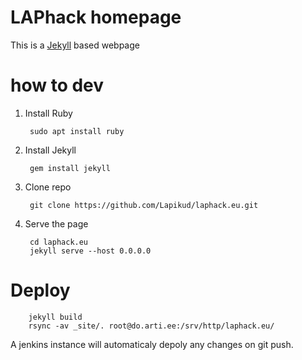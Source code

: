 # LAPhack homepage

This is a [Jekyll](https://jekyllrb.com/) based webpage

# how to dev

1. Install Ruby

        sudo apt install ruby

2. Install Jekyll

        gem install jekyll

3. Clone repo

        git clone https://github.com/Lapikud/laphack.eu.git

4. Serve the page

        cd laphack.eu
        jekyll serve --host 0.0.0.0

# Deploy

        jekyll build
        rsync -av _site/. root@do.arti.ee:/srv/http/laphack.eu/

A jenkins instance will automaticaly depoly any changes on git push.
